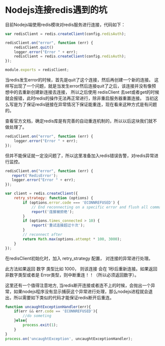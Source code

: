 # Nodejs连接redis遇到的坑

目前Nodejs端使用redis模块对redis服务进行连接，代码如下：

```js
var redisClient = redis.createClient(config.redisAuth);

redisClient.on("error", function (err) {
    redisClient.quit()
    logger.error("Error " + err);
    redisClient = redis.createClient(config.redisAuth);
});

module.exports = redisClient;
```

当redis发生error的时候，首先是quit了这个连接，然后再创建一个新的连接。
这样写出现了一个问题，就是当发生error然后连接quit了之后，该连接并没有像预想中的去重新创建新连接去连接，
所以之后使用 redisClient 去set或者get的时候就会报错，此时redis的操作无法再正常进行，除非重启服务器重置连接。
当初这么写是为了保证redis链接在异常情况下保证能重连，现在看来这种方式是有问题的。

查看官方文档，确定redis库是有完善的自动重连机制的，所以以后这块我们就不做处理了。

```js
redisClient.on("error", function (err) {
    logger.error("Error " + err);
});
```

但并不能保证就一定没问题了，所以这里准备加入redis错误告警，对redis异常进行监控。

```js
redisClient.on("error", function (err) {
   report('RedisError');
   logger.error("Error " + err);
});

var client = redis.createClient({
    retry_strategy: function (options) {
        if (options.error.code === 'ECONNREFUSED') {
            // End reconnecting on a specific error and flush all commands with a individual error 
            report('连接被拒绝');
        }
        if (options.times_connected > 10) {
            report('重试连接超过十次');        
        }
        // reconnect after 
        return Math.max(options.attempt * 100, 3000);
    }
});
```

在redisClient初始化时，加入 retry_strategy 配置， 对连接的异常进行处理。

此方法如果返回 数字 类型比如 1000， 则该连接 会在 1秒后重新连接。如果返回非数字类型或者是 Error类型，则中断重连！！（所以必须返回数字）。

这里还有一个值得注意地方,
当redis断开连接或者连不上的时候，会抛出一个异常，如果nodejs程序没有显示捕获这个异常进行处理，那么nodejs进程就会退出，所以需要如下类似的代码才能保证redis断开后重连。

```js
function uncaughtExceptionHandler(err){
    if(err && err.code == 'ECONNREFUSED'){
        //do someting
    }else{
        process.exit(1);
    }
}
process.on('uncaughtException', uncaughtExceptionHandler);
```